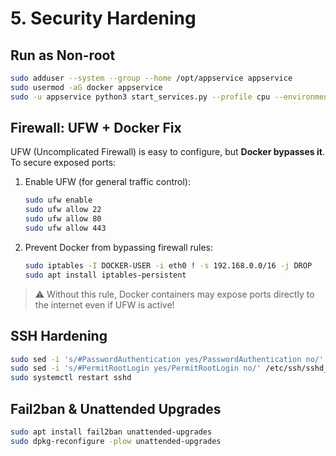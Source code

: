 # 5. Security Hardening

## Run as Non-root

```bash
sudo adduser --system --group --home /opt/appservice appservice
sudo usermod -aG docker appservice
sudo -u appservice python3 start_services.py --profile cpu --environment public
```

## Firewall: UFW + Docker Fix

UFW (Uncomplicated Firewall) is easy to configure, but **Docker bypasses it**. To secure exposed ports:

1. Enable UFW (for general traffic control):
   ```bash
   sudo ufw enable
   sudo ufw allow 22
   sudo ufw allow 80
   sudo ufw allow 443
   ```

2. Prevent Docker from bypassing firewall rules:
   ```bash
   sudo iptables -I DOCKER-USER -i eth0 ! -s 192.168.0.0/16 -j DROP
   sudo apt install iptables-persistent
   ```

> ⚠️ Without this rule, Docker containers may expose ports directly to the internet even if UFW is active!

## SSH Hardening

```bash
sudo sed -i 's/#PasswordAuthentication yes/PasswordAuthentication no/' /etc/ssh/sshd_config
sudo sed -i 's/#PermitRootLogin yes/PermitRootLogin no/' /etc/ssh/sshd_config
sudo systemctl restart sshd
```

## Fail2ban & Unattended Upgrades

```bash
sudo apt install fail2ban unattended-upgrades
sudo dpkg-reconfigure -plow unattended-upgrades
```
